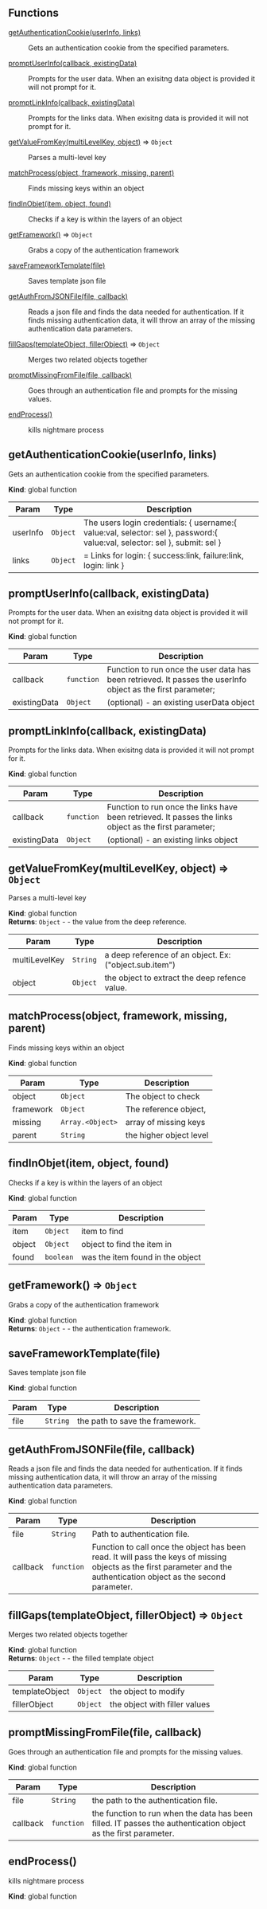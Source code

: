## Functions

<dl>
<dt><a href="#getAuthenticationCookie">getAuthenticationCookie(userInfo, links)</a></dt>
<dd><p>Gets an authentication cookie from the specified parameters.</p>
</dd>
<dt><a href="#promptUserInfo">promptUserInfo(callback, existingData)</a></dt>
<dd><p>Prompts for the user data. When an exisitng data object is provided it will not prompt for it.</p>
</dd>
<dt><a href="#promptLinkInfo">promptLinkInfo(callback, existingData)</a></dt>
<dd><p>Prompts for the links data. When exisitng data is provided it will not prompt for it.</p>
</dd>
<dt><a href="#getValueFromKey">getValueFromKey(multiLevelKey, object)</a> ⇒ <code>Object</code></dt>
<dd><p>Parses a multi-level key</p>
</dd>
<dt><a href="#matchProcess">matchProcess(object, framework, missing, parent)</a></dt>
<dd><p>Finds missing keys within  an object</p>
</dd>
<dt><a href="#findInObjet">findInObjet(item, object, found)</a></dt>
<dd><p>Checks if a key is within the layers of an object</p>
</dd>
<dt><a href="#getFramework">getFramework()</a> ⇒ <code>Object</code></dt>
<dd><p>Grabs a copy of the authentication framework</p>
</dd>
<dt><a href="#saveFrameworkTemplate">saveFrameworkTemplate(file)</a></dt>
<dd><p>Saves template json file</p>
</dd>
<dt><a href="#getAuthFromJSONFile">getAuthFromJSONFile(file, callback)</a></dt>
<dd><p>Reads a json file and finds the data needed for authentication. If it finds missing authentication data, it will throw an array of the missing authentication data parameters.</p>
</dd>
<dt><a href="#fillGaps">fillGaps(templateObject, fillerObject)</a> ⇒ <code>Object</code></dt>
<dd><p>Merges two related objects together</p>
</dd>
<dt><a href="#promptMissingFromFile">promptMissingFromFile(file, callback)</a></dt>
<dd><p>Goes through an authentication file and prompts for the missing values.</p>
</dd>
<dt><a href="#endProcess">endProcess()</a></dt>
<dd><p>kills nightmare process</p>
</dd>
</dl>

<a name="getAuthenticationCookie"></a>

## getAuthenticationCookie(userInfo, links)
Gets an authentication cookie from the specified parameters.

**Kind**: global function  

| Param | Type | Description |
| --- | --- | --- |
| userInfo | <code>Object</code> | The users login credentials:         {             username:{                 value:val,                 selector: sel             }, password:{                 value:val,                 selector: sel             },             submit: sel             } |
| links | <code>Object</code> | = Links for login:         {             success:link,              failure:link,              login: link              } |

<a name="promptUserInfo"></a>

## promptUserInfo(callback, existingData)
Prompts for the user data. When an exisitng data object is provided it will not prompt for it.

**Kind**: global function  

| Param | Type | Description |
| --- | --- | --- |
| callback | <code>function</code> | Function to run once the user data has been retrieved. It passes the userInfo object as the first parameter; |
| existingData | <code>Object</code> | (optional) - an existing userData object |

<a name="promptLinkInfo"></a>

## promptLinkInfo(callback, existingData)
Prompts for the links data. When exisitng data is provided it will not prompt for it.

**Kind**: global function  

| Param | Type | Description |
| --- | --- | --- |
| callback | <code>function</code> | Function to run once the links have been retrieved. It passes the links object as the first parameter; |
| existingData | <code>Object</code> | (optional) - an existing links object |

<a name="getValueFromKey"></a>

## getValueFromKey(multiLevelKey, object) ⇒ <code>Object</code>
Parses a multi-level key

**Kind**: global function  
**Returns**: <code>Object</code> - - the value from the deep reference.  

| Param | Type | Description |
| --- | --- | --- |
| multiLevelKey | <code>String</code> | a deep reference of an object. Ex: ("object.sub.item") |
| object | <code>Object</code> | the object to extract the deep refence value. |

<a name="matchProcess"></a>

## matchProcess(object, framework, missing, parent)
Finds missing keys within  an object

**Kind**: global function  

| Param | Type | Description |
| --- | --- | --- |
| object | <code>Object</code> | The object to check |
| framework | <code>Object</code> | The reference object, |
| missing | <code>Array.&lt;Object&gt;</code> | array of missing keys |
| parent | <code>String</code> | the higher object level |

<a name="findInObjet"></a>

## findInObjet(item, object, found)
Checks if a key is within the layers of an object

**Kind**: global function  

| Param | Type | Description |
| --- | --- | --- |
| item | <code>Object</code> | item to find |
| object | <code>Object</code> | object to find the item in |
| found | <code>boolean</code> | was the item found in the object |

<a name="getFramework"></a>

## getFramework() ⇒ <code>Object</code>
Grabs a copy of the authentication framework

**Kind**: global function  
**Returns**: <code>Object</code> - - the authentication framework.  
<a name="saveFrameworkTemplate"></a>

## saveFrameworkTemplate(file)
Saves template json file

**Kind**: global function  

| Param | Type | Description |
| --- | --- | --- |
| file | <code>String</code> | the path to save the framework. |

<a name="getAuthFromJSONFile"></a>

## getAuthFromJSONFile(file, callback)
Reads a json file and finds the data needed for authentication. If it finds missing authentication data, it will throw an array of the missing authentication data parameters.

**Kind**: global function  

| Param | Type | Description |
| --- | --- | --- |
| file | <code>String</code> | Path to authentication file. |
| callback | <code>function</code> | Function to call once the object has been read. It will pass the keys of missing objects as the first parameter and the authentication object as the second parameter. |

<a name="fillGaps"></a>

## fillGaps(templateObject, fillerObject) ⇒ <code>Object</code>
Merges two related objects together

**Kind**: global function  
**Returns**: <code>Object</code> - - the filled template object  

| Param | Type | Description |
| --- | --- | --- |
| templateObject | <code>Object</code> | the object to modify |
| fillerObject | <code>Object</code> | the object with filler values |

<a name="promptMissingFromFile"></a>

## promptMissingFromFile(file, callback)
Goes through an authentication file and prompts for the missing values.

**Kind**: global function  

| Param | Type | Description |
| --- | --- | --- |
| file | <code>String</code> | the path to the authentication file. |
| callback | <code>function</code> | the function to run when the data has been filled. IT passes the authentication object as the first parameter. |

<a name="endProcess"></a>

## endProcess()
kills nightmare process

**Kind**: global function  
